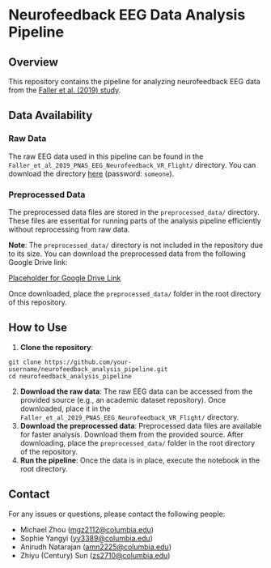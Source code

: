 # Neurofeedback EEG Data Analysis Pipeline

## Overview

This repository contains the pipeline for analyzing neurofeedback EEG data from the [Faller et al. (2019) study](https://ieee-dataport.org/open-access/regulation-arousal-online-neurofeedback-improves-human-performance-demanding-sensory).

## Data Availability

### Raw Data

The raw EEG data used in this pipeline can be found in the `Faller_et_al_2019_PNAS_EEG_Neurofeedback_VR_Flight/` directory. You can download the directory [here](https://ieee-dataport.s3.amazonaws.com/open/8627/Faller_et_al_2019_PNAS_EEG_Neurofeedback_VR_Flight.zip?response-content-disposition=attachment%3B%20filename%3D%22Faller_et_al_2019_PNAS_EEG_Neurofeedback_VR_Flight.zip%22&X-Amz-Algorithm=AWS4-HMAC-SHA256&X-Amz-Credential=AKIAJOHYI4KJCE6Q7MIQ%2F20241112%2Fus-east-1%2Fs3%2Faws4_request&X-Amz-Date=20241112T204407Z&X-Amz-SignedHeaders=Host&X-Amz-Expires=86400&X-Amz-Signature=02fb53fd3e231d8633b2d7c4af2b670df03898e06445d7a86318e70d627b0dd9) (password: `someone`). 

### Preprocessed Data

The preprocessed data files are stored in the `preprocessed_data/` directory. These files are essential for running parts of the analysis pipeline efficiently without reprocessing from raw data.

**Note**: The `preprocessed_data/` directory is not included in the repository due to its size. You can download the preprocessed data from the following Google Drive link:

[Placeholder for Google Drive Link]()

Once downloaded, place the `preprocessed_data/` folder in the root directory of this repository.

## How to Use
1. **Clone the repository**:
```
git clone https://github.com/your-username/neurofeedback_analysis_pipeline.git
cd neurofeedback_analysis_pipeline
```
2. **Download the raw data**: The raw EEG data can be accessed from the provided source (e.g., an academic dataset repository). Once downloaded, place it in the `Faller_et_al_2019_PNAS_EEG_Neurofeedback_VR_Flight/` directory.
3. **Download the preprocessed data**: Preprocessed data files are available for faster analysis. Download them from the provided source. After downloading, place the `preprocessed_data/` folder in the root directory of the repository.
4. **Run the pipeline**: Once the data is in place, execute the notebook in the root directory. 

## Contact

For any issues or questions, please contact the following people:
- Michael Zhou (mgz2112@columbia.edu)
- Sophie Yangyi (yy3389@columbia.edu)
- Anirudh Natarajan (amn2225@columbia.edu)
- Zhiyu (Century) Sun (zs2710@columbia.edu)




